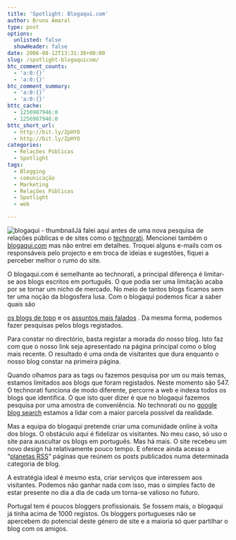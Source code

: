 ```yaml
---
title: 'Spotlight: Blogaqui.com'
author: Bruno Amaral
type: post
options:
  unlisted: false
  showHeader: false
date: 2006-08-12T13:31:38+00:00
slug: /spotlight-blogaquicom/
btc_comment_counts:
  - 'a:0:{}'
  - 'a:0:{}'
btc_comment_summary:
  - 'a:0:{}'
  - 'a:0:{}'
bttc_cache:
  - 1256987946:0
  - 1256987946:0
bttc_short_url:
  - http://bit.ly/ZpHYO
  - http://bit.ly/ZpHYO
categories:
  - Relações Públicas
  - Spotlight
tags:
  - Blogging
  - comunicação
  - Marketing
  - Relações Públicas
  - Spotlight
  - web

---
```

<img id="image106" alt="blogaqui - thumbnail" class="alignleft" src="/wp-content/uploads/2006/08/blogaqui1.jpg" />Já falei aqui antes de uma nova pesquisa de relações públicas e de sites como o [technorati][1]. Mencionei também o [blogaqui.com][2] mas não entrei em detalhes. Troquei alguns e-mails com os responsáveis pelo projecto e em troca de ideias e sugestões, fiquei a perceber melhor o rumo do site.

<!--more-->O blogaqui.com é semelhante ao technorati, a principal diferença é limitar-se aos blogs escritos em português. O que podia ser uma limitação acaba por se tornar um nicho de mercado. No meio de tantos blogs ficamos sem ter uma noção da blogosfera lusa. Com o blogaqui podemos ficar a saber quais são 

[os blogs de topo][3] e os [assuntos mais falados][4] . Da mesma forma, podemos fazer pesquisas pelos blogs registados.

Para constar no directório, basta registar a morada do nosso blog. Isto faz com que o nosso link seja apresentado na página principal como o blog mais recente. O resultado é uma onda de visitantes que dura enquanto o nosso blog constar na primeira página.

Quando olhamos para as tags ou fazemos pesquisa por um ou mais temas, estamos limitados aos blogs que foram registados. Neste momento são 547. O technorati funciona de modo diferente, percorre a web e indexa todos os blogs que identifica. O que isto quer dizer é que no blogaqui fazemos pesquisa por uma amostra de conveniência. No technorati ou no [google blog search][5] estamos a lidar com a maior parcela possível da realidade.

Mas a equipa do blogaqui pretende criar uma comunidade online à volta dos blogs. O obstáculo aqui é fidelizar os visitantes. No meu caso, só uso o site para auscultar os blogs em português. Mas há mais. O site recebeu um novo design há relativamente pouco tempo. E oferece ainda acesso a “[planetas RSS][6]” páginas que reúnem os posts publicados numa determinada categoria de blog.

A estratégia ideal é mesmo esta, criar serviços que interessem aos visitantes. Podemos não ganhar nada com isso, mas o simples facto de estar presente no dia a dia de cada um torna-se valioso no futuro.

Portugal tem é poucos bloggers profissionais. Se fossem mais, o blogaqui já tinha acima de 1000 registos. Os bloggers portugueses não se apercebem do potencial deste género de site e a maioria só quer partilhar o blog com os amigos.

 [1]: http://www.technorati.com "technorati - directório de blogs"
 [2]: http://www.blogaqui.com "blogaqui.com - directório de blogs escritos em português"
 [3]: http://blogaqui.com/main/tops "top blog - blogaqui.com"
 [4]: http://blogaqui.com/main/tags "tag cloud - blogaqui.com"
 [5]: http://blogsearch.google.com "google blog search"
 [6]: http://blogaqui.com/planet/list "blogaqui.com - planetas"